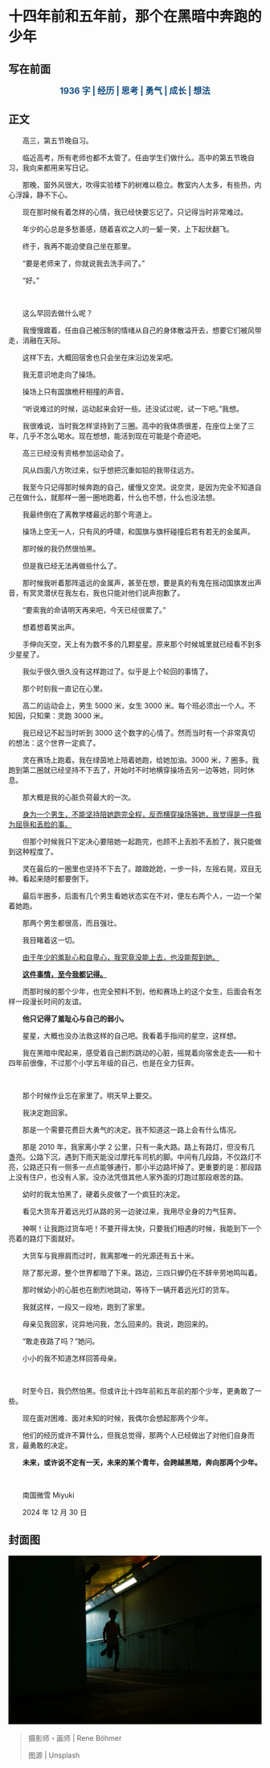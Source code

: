 # 十四年前和五年前，那个在黑暗中奔跑的少年

## 写在前面

<p style="color:#0f4c81; text-align:center; font-weight:bold; font-size:larger;">1936 字 | 经历 | 思考 | 勇气 | 成长 | 想法</p>

## 正文

　　高三，第五节晚自习。

　　临近高考，所有老师也都不太管了。任由学生们做什么。高中的第五节晚自习，我向来都用来写日记。

　　那晚，窗外风很大，吹得实验楼下的树难以稳立。教室内人太多，有些热，内心浮躁，静不下心。

　　现在那时候有着怎样的心情，我已经快要忘记了。只记得当时非常难过。

　　年少的心总是多愁善感，随着喜欢之人的一颦一笑，上下起伏翻飞。

　　终于，我再不能迫使自己坐在那里。

　　“要是老师来了，你就说我去洗手间了。”

　　“好。”

<br />

　　这么早回去做什么呢？

　　我慢慢踱着，任由自己被压制的情绪从自己的身体散溢开去，想要它们被风带走，消融在天际。

　　这样下去，大概回宿舍也只会坐在床沿边发呆吧。

　　我无意识地走向了操场。

　　操场上只有国旗桅杆相撞的声音。

　　“听说难过的时候，运动起来会好一些。还没试过呢，试一下吧。”我想。

　　我很难说，当时我怎样坚持到了三圈。高中的我体质很差，在座位上坐了三年，几乎不怎么喝水。现在想想，能活到现在可能是个奇迹吧。

　　高三已经没有资格参加运动会了。

　　风从四面八方吹过来，似乎想把沉重如铅的我带往远方。

　　我至今只记得那时候奔跑的自己，缓慢又空灵。说空灵，是因为完全不知道自己在做什么，就那样一圈一圈地跑着，什么也不想，什么也没法想。

　　我最终倒在了离教学楼最远的那个弯道上。

　　操场上空无一人，只有风的呼啸，和国旗与旗杆碰撞后若有若无的金属声。

　　那时候的我仍然很怕黑。

　　但是我已经无法再做些什么了。

　　那时候我听着那阵遥远的金属声，甚至在想，要是真的有鬼在摇动国旗发出声音，有冥灵潜伏在我左右，我也只能对他们说声抱歉了。

　　“要索我的命请明天再来吧，今天已经很累了。”

　　想着想着笑出声。

　　手伸向天空，天上有为数不多的几颗星星。原来那个时候城里就已经看不到多少星星了。

　　我似乎很久很久没有这样跑过了。似乎是上个轮回的事情了。

　　那个时刻我一直记在心里。

　　高二的运动会上，男生 5000 米，女生 3000 米。每个班必须出一个人。不知因，只知果：灵跑 3000 米。

　　我已经记不起当时听到 3000 这个数字的心情了。然而当时有一个非常真切的想法：这个世界一定疯了。

　　灵在赛场上跑着。我在绿茵地上陪着她跑，给她加油。3000 米，7 圈多。我跑到第二圈就已经坚持不下去了，开始时不时地横穿操场去另一边等她，同时休息。

　　那大概是我的心脏负荷最大的一次。

　　<u>身为一个男生，不能坚持陪她跑完全程，反而横穿操场等她，我觉得是一件极为屈辱和丢脸的事。</u>

　　但那个时候我只下定决心要陪她一起跑完，也顾不上丢脸不丢脸了，我只能做到这种程度了。

　　灵在最后的一圈里也坚持不下去了。踉踉跄跄，一步一抖，左摇右晃，双目无神。看起来随时都要倒下。

　　最后半圈多，后面有几个男生看她状态实在不对，便左右两个人，一边一个架着她跑。

　　那两个男生都很高，而且强壮。

　　我目睹着这一切。

　　<u>由于年少的羞耻心和自卑心，我究竟没能上去，也没能帮到她。</u>

　　<u>**这件事情，至今我都记得。**</u>

　　而那时候的那个少年，也完全预料不到，他和赛场上的这个女生，后面会有怎样一段漫长时间的友谊。

　　**他只记得了羞耻心与自己的弱小。**

　　星星，大概也没办法救这样的自己吧。我看着手指间的星空，这样想。

　　我在黑暗中爬起来，感受着自己剧烈跳动的心脏，摇晃着向宿舍走去——和十四年前很像，不过那个小学五年级的自己，也是在全力狂奔。

<br />

　　那个时候作业忘在家里了。明天早上要交。

　　我决定跑回家。

　　那是一个需要花费巨大勇气的决定。我不知道这一路上会有什么情况。

　　那是 2010 年，我家离小学 2 公里，只有一条大路。路上有路灯，但没有几盏亮。公路下沉，遇到下雨天能没过摩托车司机的脚。中间有几段路，不仅路灯不亮，公路还只有一侧多一点点能够通行，那小半边路坏掉了。更重要的是：那段路上没有住户，也没有人家。没办法凭借其他人家外面的灯跑过那段艰苦的路。

　　幼时的我太怕黑了，硬着头皮做了一个疯狂的决定。

　　看见大货车开着远光灯从路的另一边驶过来，我用尽全身的力气狂奔。

　　神啊！让我跑过货车吧！不要开得太快，只要我们相遇的时候，我能到下一个亮着的路灯下面就好。

　　大货车与我擦肩而过时，我离那唯一的光源还有五十米。

　　除了那光源，整个世界都暗了下来。路边，三四只蝉仍在不辞辛劳地鸣叫着。

　　那时候幼小的心脏也在剧烈地跳动，等待下一辆开着远光灯的货车。

　　我就这样，一段又一段地，跑到了家里。

　　母亲见我回家，诧异地问我，怎么回来的。我说，跑回来的。

　　“敢走夜路了吗？”她问。

　　小小的我不知道怎样回答母亲。

<br />

　　时至今日，我仍然怕黑。但或许比十四年前和五年前的那个少年，更勇敢了一些。

　　现在面对困难、面对未知的时候，我偶尔会想起那两个少年。

　　他们的经历或许不算什么，但我总觉得，那两个人已经做出了对他们自身而言，最勇敢的决定。

　　**未来，或许说不定有一天，未来的某个青年，会跨越黑暗，奔向那两个少年。**

<br />

　　南国微雪 Miyuki

　　2024 年 12 月 30 日

## 封面图

![](https://raw.githubusercontent.com/TinySnow/GithubImageHosting/main/blog/articles/literature/rene-bohmer-7QGSJtuuqHI-unsplash.jpg)

> 摄影师・画师 | Rene Böhmer
>
> 图源 | Unsplash